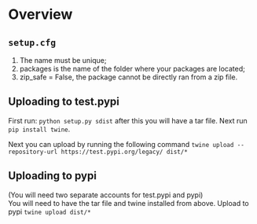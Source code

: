 # Overview

## `setup.cfg`
1) The name must be unique;
2) packages is the name of the folder where your packages are located;
3) zip_safe = False, the package cannot be directly ran from a zip file.

## Uploading to test.pypi
First run: `python setup.py sdist` after this you will have a tar file. Next run `pip install twine`.

Next you can upload by running the following command `twine upload --repository-url https://test.pypi.org/legacy/ dist/*`

## Uploading to pypi
(You will need two separate accounts for test.pypi and pypi)\
You will need to have the tar file and twine installed from above.
Upload to pypi `twine upload dist/*`
